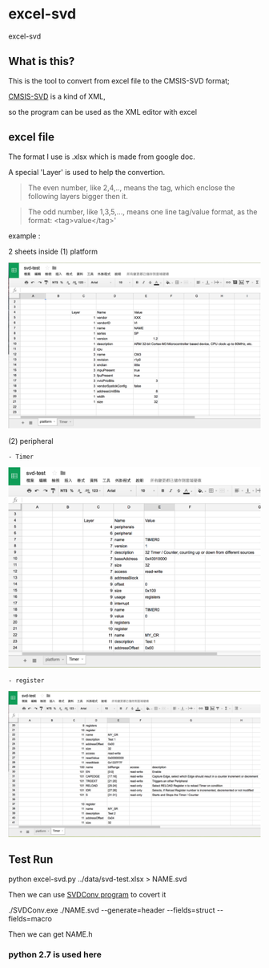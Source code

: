 # excel-svd
excel-svd

## What is this?

This is the tool to convert from excel file to the CMSIS-SVD format;

[CMSIS-SVD](http://www.keil.com/pack/doc/cmsis/SVD/html/index.html) is a kind of XML, 

so the program can be used as the XML editor with excel

## excel file 

The format I use is .xlsx which is made from google doc. 

A special 'Layer' is used to help the convertion.

>   The even number, like 2,4,.., means the tag, which enclose the following layers bigger then it. 
  
>   The odd number, like 1,3,5,..., means one line tag/value format, as the format: &lt;tag>value&lt;/tag>'

example : 

2 sheets inside
(1) platform 

![platform, cpu definition](https://github.com/celestin/excel-svd/blob/master/doc/cmsis-0.png)

(2) peripheral

    - Timer
    
![peripheral, timer](https://github.com/celestin/excel-svd/blob/master/doc/cmsis-1.png)
    
    - register
    
![peripheral, timer](https://github.com/celestin/excel-svd/blob/master/doc/cmsis-2.png)
    

## Test Run 

python excel-svd.py ../data/svd-test.xlsx > NAME.svd

Then we can use [SVDConv program](http://www.keil.com/pack/doc/cmsis/svd/html/svd__s_v_d_conv_pg.html) to covert it

./SVDConv.exe ./NAME.svd --generate=header --fields=struct --fields=macro

Then we can get NAME.h

### python 2.7 is used here
